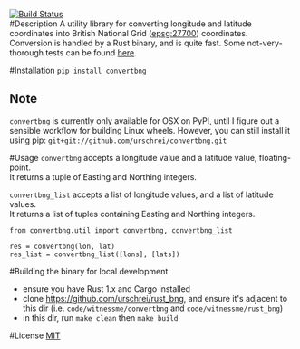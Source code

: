 [![Build Status](https://travis-ci.org/urschrei/convertbng.png?branch=master)](https://travis-ci.org/urschrei/convertbng)  
#Description
A utility library for converting longitude and latitude coordinates into British National Grid ([epsg:27700](http://spatialreference.org/ref/epsg/osgb-1936-british-national-grid/)) coordinates.  
Conversion is handled by a Rust binary, and is quite fast. Some not-very-thorough tests can be found [here](https://github.com/urschrei/rust_bng/blob/master/rust_BNG.ipynb).

#Installation
`pip install convertbng`
## Note
`convertbng` is currently only available for OSX on PyPI, until I figure out a sensible workflow for building Linux wheels. However, you can still install it using pip: `git+git://github.com/urschrei/convertbng.git`

#Usage
`convertbng` accepts a longitude value and a latitude value, floating-point.  
It returns a tuple of Easting and Northing integers.  

`convertbng_list` accepts a list of longitude values, and a list of latitude values.  
It returns a list of tuples containing Easting and Northing integers.


    from convertbng.util import convertbng, convertbng_list

    res = convertbng(lon, lat)
    res_list = convertbng_list([lons], [lats])

#Building the binary for local development
- ensure you have Rust 1.x and Cargo installed
- clone https://github.com/urschrei/rust_bng, and ensure it's adjacent to this dir (i.e. `code/witnessme/convertbng` and `code/witnessme/rust_bng`)
- in this dir, run `make clean` then `make build`

#License
[MIT](license.txt)
